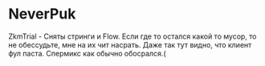 # NeverPuk

ZkmTrial - Сняты стринги и Flow.
Если где то остался какой то мусор, то не обессудьте, мне на их чит насрать. 
Даже так тут видно, что клиент фул паста.
Спермикс как обычно обосрался.( 
